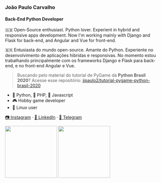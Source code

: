 ### João Paulo Carvalho
#### Back-End Python Developer

🇬🇧 Open-Source enthusiast. Python lover. Experient in hybrid and responsive apps development. Now I'm working mainly with Django and Flask for back-end, and Angular and Vue for front-end.

🇧🇷 Entusiasta do mundo open-source. Amante do Python. Experiente no desenvolvimento de aplicações hibridas e responsivas. No momento estou trabalhando principalmente com os frameworks Django e Flask para back-end, e no front-end Angular e Vue.
 
> Buscando pelo material do tutorial de PyGame da **Python Brasil 2020**? Acesse esse repositório: [jjpaulo2/tutorial-pygame-python-brasil-2020](https://github.com/jjpaulo2/tutorial-pygame-python-brasil-2020)
 
- 🐍 Python, 🐘 PHP, 🍺 Javascript
- 🎮 Hobby game developer
- 🐧 Linux user

[📷 Instagram](https://instagram.com/jjpaulo2) · [💼 LinkedIn](https://linkedin.com/in/jjpaulo2) · [💬 Telegram](https://t.me/jjpaulo2)

<span>
   <img height="170vw" src="https://github-readme-stats.vercel.app/api?username=jjpaulo2&count_private=true&show_icons=true&theme=dark&&include_all_commits=true"/>
   <img height="170vw" src="https://github-readme-stats-eight-theta.vercel.app/api/top-langs/?username=jjpaulo2&hide=html,css,javascript&layout=compact&langs_count=8&theme=dark"/>
</span>
